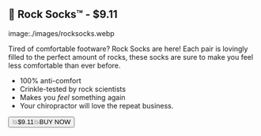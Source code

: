 ## 🧦 Rock Socks™ - $9.11
image:./images/rocksocks.webp

Tired of comfortable footware? Rock Socks are here! Each pair is lovingly filled to the perfect amount of rocks, these socks are sure to make you feel less comfortable than ever before.

- 100% anti-comfort
- Crinkle-tested by rock scientists
- Makes you *feel* something again
- Your chiropractor will love the repeat business.

<button class="buy-button throbbing" onclick="markOutOfStock(this)">💥$9.11💥BUY NOW</button>